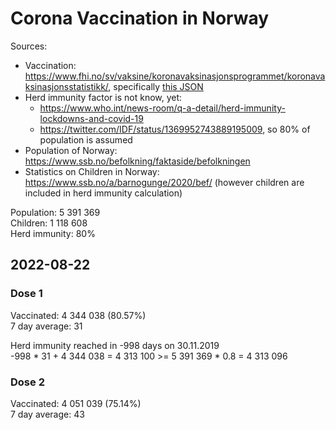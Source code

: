 # Corona Vaccination in Norway

Sources:

- Vaccination: <https://www.fhi.no/sv/vaksine/koronavaksinasjonsprogrammet/koronavaksinasjonsstatistikk/>, specifically [this JSON](https://www.fhi.no/api/chartdata/api/99119)
- Herd immunity factor is not know, yet:
  - <https://www.who.int/news-room/q-a-detail/herd-immunity-lockdowns-and-covid-19>
  - <https://twitter.com/IDF/status/1369952743889195009>, so 80% of population is assumed
- Population of Norway: <https://www.ssb.no/befolkning/faktaside/befolkningen>
- Statistics on Children in Norway: https://www.ssb.no/a/barnogunge/2020/bef/ (however children are included in herd immunity calculation)

Population: 5 391 369  
Children: 1 118 608  
Herd immunity: 80%  

## 2022-08-22

### Dose 1

Vaccinated: 4 344 038 (80.57%)  
7 day average: 31

Herd immunity reached in -998 days on 30.11.2019  
-998 * 31 + 4 344 038 = 4 313 100 >= 5 391 369 * 0.8 = 4 313 096

### Dose 2

Vaccinated: 4 051 039 (75.14%)  
7 day average: 43

